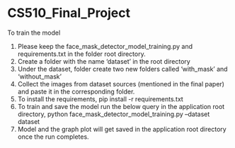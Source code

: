 # CS510_Final_Project

To train the model

1. Please keep the face_mask_detector_model_training.py and requirements.txt in the folder root directory.
2. Create a folder with the name ‘dataset’ in the root directory
3. Under the dataset, folder create two new folders called ‘with_mask’ and ‘without_mask’
4. Collect the images from dataset sources (mentioned in the final paper) and paste it in the corresponding folder.
5. To install the requirements, pip install -r requirements.txt
6. To train and save the model run the below query in the application root directory,
        python face_mask_detector_model_training.py –dataset dataset
7. Model and the graph plot will get saved in the application root directory once the run completes.

